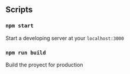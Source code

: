 ## Scripts
### `npm start`
Start a developing server at your `localhost:3000`

### `npm run build`
Build the proyect for production

